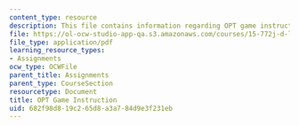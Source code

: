 ```yaml
---
content_type: resource
description: This file contains information regarding OPT game instruction.
file: https://ol-ocw-studio-app-qa.s3.amazonaws.com/courses/15-772j-d-lab-supply-chains-fall-2014/682f98d819c265d8a3a784d9e3f231eb_MIT15_772JF14_OPT_Instruc.pdf
file_type: application/pdf
learning_resource_types:
- Assignments
ocw_type: OCWFile
parent_title: Assignments
parent_type: CourseSection
resourcetype: Document
title: OPT Game Instruction
uid: 682f98d8-19c2-65d8-a3a7-84d9e3f231eb
---
```

